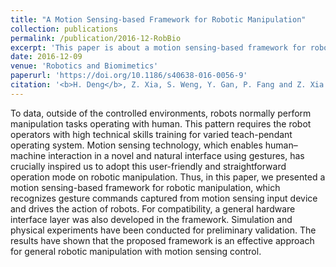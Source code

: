 ```yaml
---
title: "A Motion Sensing-based Framework for Robotic Manipulation"
collection: publications
permalink: /publication/2016-12-RobBio
excerpt: 'This paper is about a motion sensing-based framework for robotic manipulation.'
date: 2016-12-09
venue: 'Robotics and Biomimetics'
paperurl: 'https://doi.org/10.1186/s40638-016-0056-9'
citation: '<b>H. Deng</b>, Z. Xia, S. Weng, Y. Gan, P. Fang and Z. Xia. (2016). &quot;A Motion Sensing-based Framework for Robotic Manipulation.&quot; <i><b>Robotics and Biomimetics</b></i>, vol.3, 23.'
---
```


To data, outside of the controlled environments, robots normally perform manipulation tasks operating with human. This pattern requires the robot operators with high technical skills training for varied teach-pendant operating system. Motion sensing technology, which enables human–machine interaction in a novel and natural interface using gestures, has crucially inspired us to adopt this user-friendly and straightforward operation mode on robotic manipulation. Thus, in this paper, we presented a motion sensing-based framework for robotic manipulation, which recognizes gesture commands captured from motion sensing input device and drives the action of robots. For compatibility, a general hardware interface layer was also developed in the framework. Simulation and physical experiments have been conducted for preliminary validation. The results have shown that the proposed framework is an effective approach for general robotic manipulation with motion sensing control.